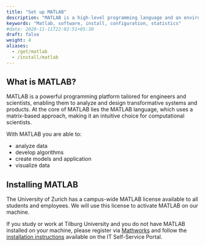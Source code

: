 ```yaml
---
title: "Set up MATLAB"
description: "MATLAB is a high-level programming language and an environment for numerical computation and visualization"
keywords: "Matlab, software, install, configuration, statistics"
#date: 2020-11-11T22:02:51+05:30
draft: false
weight: 4
aliases:
  - /get/matlab
  - /install/matlab
---
```


## What is MATLAB?

MATLAB is a powerful programming platform tailored for engineers and scientists, enabling them to analyze and design transformative systems and products. At the core of MATLAB lies the MATLAB language, which uses a matrix-based approach, making it an intuitive choice for computational scientists.

With MATLAB you are able to:  
- analyze data 
- develop algorithms 
- create models and application 
- visualize data 

## Installing MATLAB

The University of Zurich has a campus-wide MATLAB license available to all students and employees.
We will use this license to activate MATLAB on our machine.

If you study or work at Tilburg University and you do not have MATLAB installed on your machine, please register via [Mathworks](https://nl.mathworks.com/academia/tah-portal/tilburg-university-30348529.html) and follow the [installation instructions](https://servicedesk.uvt.nl/tas/public/ssp/content/detail/knowledgeitem?unid=9c895a61-020c-4692-92a7-96ef357211f7) available on the IT Self-Service Portal.
